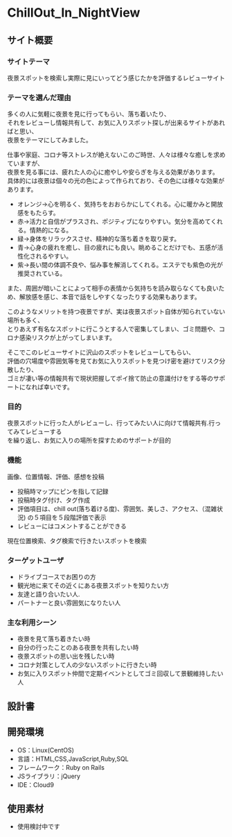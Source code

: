 # ChillOut_In_NightView

## サイト概要



### サイトテーマ
夜景スポットを検索し実際に見にいってどう感じたかを評価するレビューサイト

### テーマを選んだ理由
多くの人に気軽に夜景を見に行ってもらい、落ち着いたり、<br/>
それをレビューし情報共有して、お気に入りスポット探しが出来るサイトがあればと思い、<br/>
夜景をテーマにしてみました。

仕事や家庭、コロナ等ストレスが絶えないこのご時世、人々は様々な癒しを求めていますが、<br/>
夜景を見る事には、疲れた人の心に癒やしや安らぎを与える効果があります。<br/>
具体的には夜景は個々の光の色によって作られており、その色には様々な効果があります。
- オレンジ->心を明るく、気持ちをおおらかにしてくれる。心に暖かみと開放感をもたらす。
- 赤->活力と自信がプラスされ、ポジティブになりやすい。気分を高めてくれる。情熱的になる。
- 緑->身体をリラックスさせ、精神的な落ち着きを取り戻す。
- 青->心身の疲れを癒し、目の疲れにも良い。眺めることだけでも、五感が活性化されるやすい。
- 紫->長い間の体調不良や、悩み事を解消してくれる。エステでも紫色の光が推奨されている。

また、周囲が暗いことによって相手の表情から気持ちを読み取らなくても良いため、解放感を感じ、本音で話をしやすくなったりする効果もあります。

このようなメリットを持つ夜景ですが、実は夜景スポット自体が知られていない場所も多く、<br/>
とりあえず有名なスポットに行こうとする人で密集してしまい、ゴミ問題や、コロナ感染リスクが上がってしまいます。

そこでこのレビューサイトに沢山のスポットをレビューしてもらい、<br/>
評価の穴場度や雰囲気等を見てお気に入りスポットを見つけ密を避けてリスク分散したり、<br/>
ゴミが凄い等の情報共有で現状把握してポイ捨て防止の意識付けをする等のサポートになれば幸いです。

### 目的
夜景スポットに行った人がレビューし、行ってみたい人に向けて情報共有.行ってみてレビューする<br/>
を繰り返し、お気に入りの場所を探すためのサポートが目的

### 機能
 画像、位置情報、評価、感想を投稿
 - 投稿時マップにピンを指して記録
 - 投稿時タグ付け、タグ作成
 - 評価項目は、chill out(落ち着ける度)、雰囲気、美しさ、アクセス、（混雑状況)
 の５項目を５段階評価で表示
 - レビューにはコメントすることができる

 現在位置検索、タグ検索で行きたいスポットを検索


### ターゲットユーザ
- ドライブコースでお困りの方
- 観光地に来てその近くにある夜景スポットを知りたい方
- 友達と語り合いたい人.
- パートナーと良い雰囲気になりたい人

### 主な利用シーン
- 夜景を見て落ち着きたい時
- 自分の行ったことのある夜景を共有したい時
- 夜景スポットの思い出を残したい時
- コロナ対策として人の少ないスポットに行きたい時
- お気に入りスポット仲間で定期イベントとしてゴミ回収して景観維持したい人


## 設計書


## 開発環境
- OS：Linux(CentOS)
- 言語：HTML,CSS,JavaScript,Ruby,SQL
- フレームワーク：Ruby on Rails
- JSライブラリ：jQuery
- IDE：Cloud9

## 使用素材
- 使用検討中です